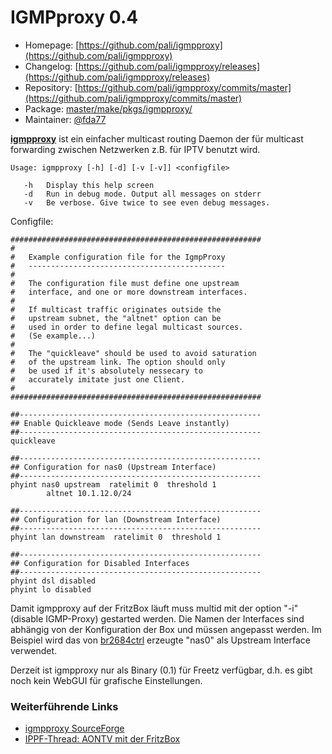 # IGMPproxy 0.4
 - Homepage: [https://github.com/pali/igmpproxy](https://github.com/pali/igmpproxy)
 - Changelog: [https://github.com/pali/igmpproxy/releases](https://github.com/pali/igmpproxy/releases)
 - Repository: [https://github.com/pali/igmpproxy/commits/master](https://github.com/pali/igmpproxy/commits/master)
 - Package: [master/make/pkgs/igmpproxy/](https://github.com/Freetz-NG/freetz-ng/tree/master/make/pkgs/igmpproxy/)
 - Maintainer: [@fda77](https://github.com/fda77)

**[igmpproxy](http://sourceforge.net/projects/igmpproxy/)**
ist ein einfacher multicast routing Daemon der für multicast forwarding
zwischen Netzwerken z.B. für IPTV benutzt wird.

```
Usage: igmpproxy [-h] [-d] [-v [-v]] <configfile>

   -h   Display this help screen
   -d   Run in debug mode. Output all messages on stderr
   -v   Be verbose. Give twice to see even debug messages.
```

Configfile:

```
########################################################
#
#   Example configuration file for the IgmpProxy
#   --------------------------------------------
#
#   The configuration file must define one upstream
#   interface, and one or more downstream interfaces.
#
#   If multicast traffic originates outside the
#   upstream subnet, the "altnet" option can be
#   used in order to define legal multicast sources.
#   (Se example...)
#
#   The "quickleave" should be used to avoid saturation
#   of the upstream link. The option should only
#   be used if it's absolutely nessecary to
#   accurately imitate just one Client.
#
########################################################

##------------------------------------------------------
## Enable Quickleave mode (Sends Leave instantly)
##------------------------------------------------------
quickleave

##------------------------------------------------------
## Configuration for nas0 (Upstream Interface)
##------------------------------------------------------
phyint nas0 upstream  ratelimit 0  threshold 1
        altnet 10.1.12.0/24

##------------------------------------------------------
## Configuration for lan (Downstream Interface)
##------------------------------------------------------
phyint lan downstream  ratelimit 0  threshold 1

##------------------------------------------------------
## Configuration for Disabled Interfaces
##------------------------------------------------------
phyint dsl disabled
phyint lo disabled
```

Damit igmpproxy auf der FritzBox läuft muss multid mit der option "-i"
(disable IGMP-Proxy) gestarted werden. Die Namen der Interfaces sind
abhängig von der Konfiguration der Box und müssen angepasst werden. Im
Beispiel wird das von [br2684ctrl](br2684ctl.html) erzeugte
"nas0" als Upstream Interface verwendet.

Derzeit ist igmpproxy nur als Binary (0.1) für Freetz verfügbar, d.h. es
gibt noch kein WebGUI für grafische Einstellungen.

### Weiterführende Links

-   [igmpproxy
    SourceForge](http://sourceforge.net/projects/igmpproxy/)
-   [IPPF-Thread: AONTV mit der
    FritzBox](http://www.ip-phone-forum.de/showthread.php?t=208004&highlight=aontv)

